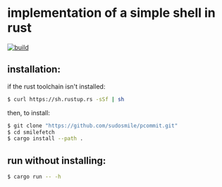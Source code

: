 # implementation of a simple shell in rust
[![build](https://github.com/sudosmile/rust-template/actions/workflows/build.yml/badge.svg)](https://github.com/sudosmile/rust-template/actions/workflows/build.yml)

## installation:

if the rust toolchain isn't installed:
```sh
$ curl https://sh.rustup.rs -sSf | sh
```

then, to install:
```sh
$ git clone "https://github.com/sudosmile/pcommit.git"
$ cd smilefetch
$ cargo install --path .
```

## run without installing:

```sh
$ cargo run -- -h
```
